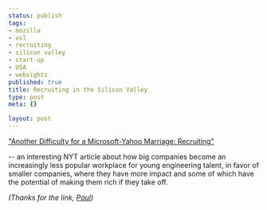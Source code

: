 ```yaml
--- 
status: publish
tags: 
- mozilla
- osl
- recruiting
- silicon valley
- start-up
- USA
- websights
published: true
title: Recruiting in the Silicon Valley
type: post
meta: {}

layout: post
---
```

<a href="http://www.nytimes.com/2008/02/04/technology/04talent.html?_r=1&pagewanted=all&oref=slogin">"Another Difficulty for a Microsoft-Yahoo Marriage: Recruiting"</a>

-- an interesting NYT article about how big companies become an increasingly less popular workplace for young engineering talent, in favor of smaller companies, where they have more impact and some of which have the potential of making them rich if they take off.

<em>(Thanks for the link, <a href="http://www.numenity.org/">Paul</a>)</em>
